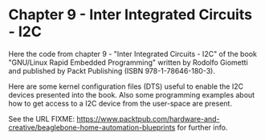 Chapter 9 - Inter Integrated Circuits - I2C
===========================================

Here the code from chapter 9 - "Inter Integrated Circuits - I2C" of the book
"GNU/Linux Rapid Embedded Programming" written by Rodolfo Giometti
and published by Packt Publishing (ISBN 978-1-78646-180-3).

Here are some kernel configuration files (DTS) useful to enable the I2C devices
presented into the book. Also some programming examples about how to get access
to a I2C device from the user-space are present.

See the URL
FIXME: https://www.packtpub.com/hardware-and-creative/beaglebone-home-automation-blueprints
for further info.
